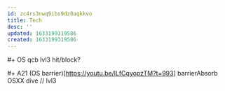 ```yaml
---
id: zc4rs3nwq9ibs9dz0aqkkvo
title: Tech
desc: ''
updated: 1633199319586
created: 1633199319586
---
```


#+ OS
qcb lvl3 hit/block?

#+ A21
(OS barrier)[https://youtu.be/lLfCqyopzTM?t=993]
    barrierAbsorb OSXX dive // lvl3



